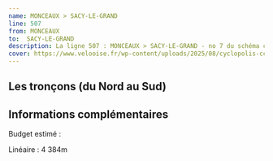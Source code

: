 ```yaml
---
name: MONCEAUX > SACY-LE-GRAND
line: 507
from: MONCEAUX 
to:  SACY-LE-GRAND 
description: La ligne 507 : MONCEAUX > SACY-LE-GRAND - no 7 du schéma cyclable de la CCPOH  relie MONCEAUX  à SACY-LE-GRAND 
cover: https://www.velooise.fr/wp-content/uploads/2025/08/cyclopolis-ccpoh-7.jpg
---
```

## Les tronçons (du Nord au Sud)

## Informations complémentaires

Budget estimé : 

Linéaire : 4 384m

